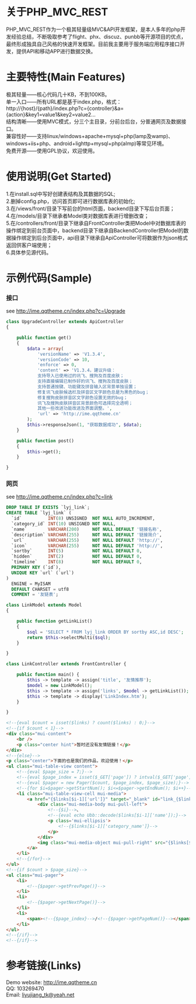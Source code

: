 # 关于PHP_MVC_REST   
PHP_MVC_REST作为一个极其轻量级MVC&amp;API开发框架，是本人多年的php开发经验总结，不断吸取参考了flight、phx、discuz、punbb等开源项目的优点，最终形成独具自己风格的快速开发框架。目前我主要用于服务端应用程序接口开发，提供API和移动APP进行数据交换。   

# 主要特性(Main Features)   
极其轻量——核心代码几十KB，不到100KB。   
单一入口——所有URL都是基于index.php，格式：http://{host}/{path}/index.php?c={controller}&a={action}&key1=value1&key2=value2...   
结构清晰——使用MVC模式，分三个主目录，分前台后台，分普通网页及数据接口。   
兼容性好——支持linux/windows+apache+mysql+php(lamp及wamp)、windows+iis+php、android+lighttp+mysql+php(almp)等常见环境。   
免费开源——使用GPL协议，欢迎使用。   

# 使用说明(Get Started)   
1.在install.sql中写好创建表结构及其数据的SQL;   
2.删掉config.php，访问首页即可进行数据库表的初始化;   
3.在/views/front/目录下写前台的html页面，backend目录下写后台页面；   
4.在/models/目录下继承者Model类对数据库表进行增删改查；   
5.在/controllers/front/目录下继承自FrontController类把Model中对数据库表的操作绑定到前台页面中，backend目录下继承自BackendController把Model的数据操作绑定到后台页面中，api目录下继承自ApiController可将数据作为json格式返回供客户端使用；   
6.具体参见源代码。   
# 示例代码(Sample)  
### 接口   
see http://ime.qqtheme.cn/index.php?c=Upgrade   
```php
class UpgradeController extends ApiController
{

    public function get()
    {
        $data = array(
            'versionName' => 'V1.3.4',
            'versionCode' => 10,
            'enforce' => 0,
            'content' => 'V1.3.4，建议升级：
            支持导入已使用过的讯飞、搜狗及百度皮肤；
            支持直接编辑已制作好的讯飞、搜狗及百度皮肤；
            支持普通按键、功能键及拼音输入区背景单独设置；
            修复讯飞皮肤候选栏及拼音区文字颜色总是为黑色的bug；
            修复搜狗皮肤拼音区文字颜色设置无效的bug；
            讯飞及搜狗皮肤拼音区背景颜色可选择完全透明；
            其他一些改进功能改进及界面调整。',
            'url' => 'http://ime.qqtheme.cn'
        );
        $this->responseJson(1, "获取数据成功", $data);
    }

    public function post()
    {
        $this->get();
    }

}
```   
### 网页   
see http://ime.qqtheme.cn/index.php?c=link   
```sql
DROP TABLE IF EXISTS `lyj_link`;
CREATE TABLE `lyj_link` (
  `id`          INT(8) UNSIGNED  NOT NULL AUTO_INCREMENT,
  `category_id` INT(10) UNSIGNED NOT NULL,
  `name`        VARCHAR(200)     NOT NULL DEFAULT '链接名称',
  `description` VARCHAR(255)     NOT NULL DEFAULT '链接简介',
  `url`         VARCHAR(255)     NOT NULL DEFAULT 'http://',
  `icon`        VARCHAR(255)     NOT NULL DEFAULT 'http://',
  `sortby`      INT(5)           NOT NULL DEFAULT 0,
  `hidden`      INT(2)           NOT NULL DEFAULT 0,
  `timeline`    INT(8)           NOT NULL DEFAULT 0,
  PRIMARY KEY (`id`),
  UNIQUE KEY `url` (`url`)
)
  ENGINE = MyISAM
  DEFAULT CHARSET = utf8
  COMMENT = '友链表';
```    
```php
class LinkModel extends Model
{

    public function getLinkList()
    {
        $sql = 'SELECT * FROM lyj_link ORDER BY sortby ASC,id DESC';
        return $this->selectMulti($sql);
    }

}
```   
```php
class LinkController extends FrontController {

	public function main() {
		$this -> template -> assign('title', '友情推荐');
		$model = new LinkModel();
		$this -> template -> assign('links', $model -> getLinkList());
		$this -> template -> display('LinkIndex.htm');
	}

}
```   
```html
<!--{eval $count = isset($links) ? count($links) : 0;}-->
<!--{if $count < 1}-->
<div class="mui-content">
	<br />
	<p class="center hint">暂时还没有友情链接！</p>
</div>
<!--{else}-->
<p class="center">下面的也是我们的作品，欢迎使用！</p>
<ul class="mui-table-view content">
	<!--{eval $page_size = 7;}-->
	<!--{eval $page_index = isset($_GET['page']) ? intval($_GET['page']) : 1;}-->
	<!--{eval $pager = new Pager($count, $page_index, $page_size);}-->
	<!--{for $i=$pager->getStartNum(); $i<=$pager->getEndNum(); $i++}-->
	<li class="mui-table-view-cell mui-media">
		<a href="{$links[$i-1]['url']}" target="_blank" id="link_{$links[$i-1]['id']}">
			<div class="mui-media-body mui-pull-left">
				<!--{$i}-->、
				<!--{eval echo Ubb::decode($links[$i-1]['name']);}-->
				<p class='mui-ellipsis'>
					<!--{$links[$i-1]['category_name']}-->
				</p>
			</div>
			<img class="mui-media-object mui-pull-right" src="{$links[$i-1]['icon']}" width="50" height="40">
		</a>
	</li>
	<!--{/for}-->
</ul>
<!--{if $count > $page_size}-->
<ul class="mui-pager">
	<li>
		<!--{$pager->getPrevPage()}-->
	</li>
	<li>
		<!--{$pager->getNextPage()}-->
	</li>
	<li>
		<span><!--{$page_index}-->/<!--{$pager->getPageNum()}--></span>
	</li>
</ul>
<!--{/if}-->
<!--{/if}-->
```   

# 参考链接(Links)   
Demo website: http://ime.qqtheme.cn   
QQ: 103269470   
Email: liyujiang_tk@yeah.net   

